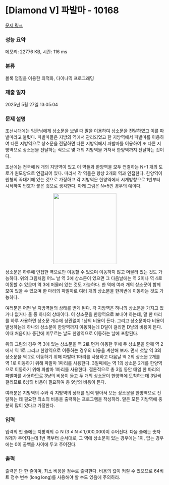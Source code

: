 # [Diamond V] 파발마 - 10168 

[문제 링크](https://www.acmicpc.net/problem/10168) 

### 성능 요약

메모리: 22776 KB, 시간: 116 ms

### 분류

볼록 껍질을 이용한 최적화, 다이나믹 프로그래밍

### 제출 일자

2025년 5월 27일 13:05:04

### 문제 설명

<p>조선시대에는 임금님에게 상소문을 보낼 때 말을 이용하여 상소문을 전달하였고 이를 파발마라고 불렀다. 파발마들은 지방의 역에서 관리되었고 한 지방역에서 파발마를 이용하여 다른 지방역으로 상소문을 전달하면 다른 지방역에서 파발마를 이용하여 또 다른 지방역으로 상소문을 전달하는 식으로 몇 개의 지방역을 거쳐서 한양역까지 전달하는 것이다. </p>

<p>조선에는 전국에 N 개의 지방역이 있고 이 역들과 한양역을 모두 연결하는 N+1 개의 도로가 원모양으로 연결되어 있다. 따라서 각 역들은 항상 2개의 역과 인접한다. 한양역이 원형의 꼭대기에 있는 것으로 가정하고 각 지방역은 한양역에서 시계방향으로 1번부터 시작하여 번호가 붙은 것으로 생각한다. 아래 그림은 N=5인 경우의 예이다.</p>

<p style="text-align: center;"><img alt="" src="https://upload.acmicpc.net/0649dda0-3a01-4c13-b3ae-78892ac91d97/-/preview/" style="width: 200px; height: 224px;"></p>

<p>상소문은 하루에 인접한 역으로만 이동할 수 있으며 이동하지 않고 머물러 있는 것도 가능하다. 위의 그림처럼 어느 날 역 3에 상소문이 있으면 그 다음날에는 역 2이나 역 4로 이동할 수 있으며 역 3에 머물러 있는 것도 가능하다. 한 역에 여러 개의 상소문이 함께 모여 있을 수 있으며 한 마리의 파발마로 여러 개의 상소문을 한꺼번에 이동하는 것도 가능하다. </p>

<p>여러분은 어떤 날 지방역들의 상태를 받게 된다. 각 지방역은 하나의 상소문을 가지고 있거나 없거나 둘 중 하나의 상태이다. 이 상소문을 한양역으로 보내야 하는데, 말 한 마리를 하루 사용하면 상소문 개수에 상관없이 1냥의 비용이 든다. 그리고 상소문마다 비용이 발생하는데 하나의 상소문이 한양역까지 이동하는데 D일이 걸리면 D냥의 비용이 든다. 이때 처음이나 중간에 머무르는 날도 한양역으로 이동하는 날에 포함된다. </p>

<p>위의 그림의 경우 역 3에 있는 상소문을 역 2로 먼저 이동한 후에 두 상소문을 함께 역 2에서 역 1로 그리고 한양역으로 이동하는 경우의 비용을 계산해 보자. 먼저 첫날 역 3의 상소문을 역 2로 이동하기 위해 파발마 1마리를 사용하고 다음날 역 2의 상소문 2개를 역 1로 이동하기 위해 파말마 1마리를 사용한다. 3일째에는 역 1의 상소문 2개를 한양역으로 이동하기 위해 파발마 1마리를 사용한다. 결론적으로 총 3일 동안 매일 한 마리의 파발마를 사용하므로 3냥의 비용이 들고 두 개의 상소문이 한양역에 도착하는데 3일씩 걸리므로 6냥의 비용이 필요하여 총 9냥의 비용이 든다. </p>

<p>여러분은 지방역의 수와 각 지방역의 상태를 입력 받아서 모든 상소문을 한양역으로 전달하는 데 필요한 최소의 비용을 출력하는 프로그램을 작성하라. 말은 모든 지방역에 충분히 많이 있다고 가정한다.</p>

### 입력 

 <p>입력의 첫 줄에는 지방역의 수 N (3 ≤ N ≤ 1,000,000)이 주어진다. 다음 줄에는 숫자 N개가 주어지는데 1번 역부터 순서대로, 그 역에 상소문이 있는 경우에는 1이, 없는 경우에는 0이 공백을 사이에 두고 주어진다. </p>

### 출력 

 <p>출력은 단 한 줄이며, 최소 비용을 정수로 출력한다. 비용의 값이 커질 수 있으므로 64비트 정수 변수 (long long)를 사용해야 할 수도 있음에 주의하라.</p>


